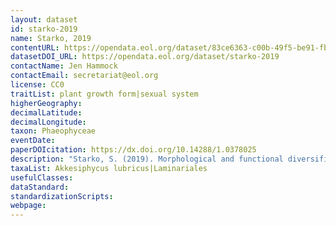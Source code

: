 ```yaml
---
layout: dataset
id: starko-2019
name: Starko, 2019
contentURL: https://opendata.eol.org/dataset/83ce6363-c00b-49f5-be91-fb978cdff22e/resource/cbdfde47-b157-4e6e-82b3-dee735c3d1a4/download/archive.zip
datasetDOI_URL: https://opendata.eol.org/dataset/starko-2019
contactName: Jen Hammock
contactEmail: secretariat@eol.org
license: CC0
traitList: plant growth form|sexual system
higherGeography:
decimalLatitude:
decimalLongitude:
taxon: Phaeophyceae
eventDate:
paperDOIcitation: https://dx.doi.org/10.14288/1.0378025	
description: "Starko, S. (2019). Morphological and functional diversification during kelp evolution (T). University of British Columbia. https://dx.doi.org/10.14288/1.0378025	"
taxaList: Akkesiphycus lubricus|Laminariales
usefulClasses:
dataStandard:
standardizationScripts:
webpage:
---
```


